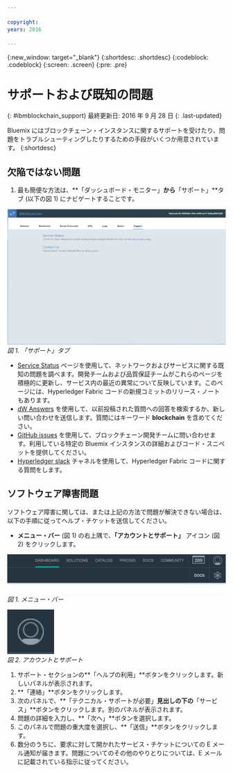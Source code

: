 ```yaml
---

copyright:
years: 2016

---
```


{:new_window: target="_blank"}
{:shortdesc: .shortdesc}
{:codeblock: .codeblock}
{:screen: .screen}
{:pre: .pre}


# サポートおよび既知の問題
{: #ibmblockchain_support}
最終更新日: 2016 年 9 月 28 日
{: .last-updated}

Bluemix にはブロックチェーン・インスタンスに関するサポートを受けたり、問題をトラブルシューティングしたりするための手段がいくつか用意されています。
{:shortdesc}

## 欠陥ではない問題

1. 最も簡便な方法は、**「ダッシュボード・モニター」**から**「サポート」**タブ (以下の図 1) にナビゲートすることです。  

![](images/IBC_BMX_Monitor_Support.png "「サポート」タブ")
*図 1. 「サポート」タブ*

* [Service Status](https://bluemix-service-status.blockchain.ibm.com) ページを使用して、ネットワークおよびサービスに関する既知の問題を調べます。開発チームおよび品質保証チームがこれらのページを積極的に更新し、サービス内の最近の異常について反映しています。このページには、Hyperledger Fabric コードの新規コミットのリリース・ノートもあります。
* [dW Answers](https://developer.ibm.com/answers/smartspace/blockchain/) を使用して、以前投稿された質問への回答を検索するか、新しい問い合わせを送信します。質問にはキーワード **blockchain** を含めてください。
* [GitHub issues](https://github.com/IBM-Blockchain/ibm-blockchain-issues/issues) を使用して、ブロックチェーン開発チームに問い合わせます。利用している特定の Bluemix インスタンスの詳細およびコード・スニペットを提供してください。  
* [Hyperledger slack](https://hyperledgerproject.slack.com/messages/general/) チャネルを使用して、Hyperledger Fabric コードに関する質問をします。  


## ソフトウェア障害問題

ソフトウェア障害に関しては、または上記の方法で問題が解決できない場合は、以下の手順に従ってヘルプ・チケットを送信してください。

* **メニュー・バー** (図 1) の右上隅で、**「アカウントとサポート」** アイコン (図 2) をクリックします。

![](images/menubar.PNG "メニュー・バー")
*図 1. メニュー・バー*

![](images/avatar.PNG "アカウントとサポート")  
*図 2. アカウントとサポート*

1. サポート・セクションの**「ヘルプの利用」**ボタンをクリックします。新しいパネルが表示されます。
1. **「連絡」**ボタンをクリックします。
1. 次のパネルで、**「テクニカル・サポートが必要」**見出しの下の**「サービス」**ボタンをクリックします。別のパネルが表示されます。
1. 問題の詳細を入力し、**「次へ」**ボタンを選択します。  
1. このパネルで問題の重大度を選択し、**「送信」**ボタンをクリックします。
1. 数分のうちに、要求に対して開かれたサービス・チケットについての E メール通知が届きます。問題についてのその他のやりとりについては、E メールに記載されている指示に従ってください。
